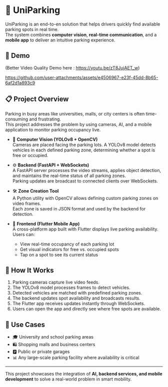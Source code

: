 # 🚗 UniParking

UniParking is an end-to-en solution that helps drivers quickly find available parking spots in real time.  
The system combines **computer vision**, **real-time communication**, and a **mobile app** to deliver an intuitive parking experience.


## 🎥 Demo
(Better Video Quality Demo here : https://youtu.be/zT8JujAET_w)

https://github.com/user-attachments/assets/e4506967-e23f-45dd-8b65-6af2d1a893c9


## 📋 Project Overview

Parking in busy areas like universities, malls, or city centers is often time-consuming and frustrating.  
This project addresses the problem by using cameras, AI, and a mobile application to monitor parking occupancy live.

- 🤖 **Computer Vision (YOLOv8 + OpenCV)**  
  Cameras are placed facing the parking lots. A YOLOv8 model detects vehicles in each defined parking zone, determining whether a spot is free or occupied.

- ⚙️ **Backend (FastAPI + WebSockets)**  
  A FastAPI server processes the video streams, applies object detection, and maintains the real-time status of all parking zones.  
  Parking updates are broadcast to connected clients over WebSockets.

- 🛠️ **Zone Creation Tool**  
  A Python utility with OpenCV allows defining custom parking zones on video frames.  
  Each zone is saved in JSON format and used by the backend for detection.

- 📱 **Frontend (Flutter Mobile App)**  
  A cross-platform app built with Flutter displays live parking availability.  
  Users can:  
  - View real-time occupancy of each parking lot  
  - Get visual indicators for free vs. occupied spots  
  - Tap on a spot to see its current status  

## 🚀 How It Works

1. Parking cameras capture live video feeds.  
2. The YOLOv8 model processes frames to detect vehicles.  
3. Detected vehicles are matched with predefined parking zones.  
4. The backend updates spot availability and broadcasts results.  
5. The Flutter app receives updates instantly through WebSockets.  
6. Users can open the app and directly see where free spots are available.

## 🏢 Use Cases

- 🎓 University and school parking areas  
- 🛍️ Shopping malls and business centers  
- 🅿️ Public or private garages  
- 📊 Any large-scale parking facility where availability is critical  

---

This project showcases the integration of **AI, backend services, and mobile development** to solve a real-world problem in smart mobility.
